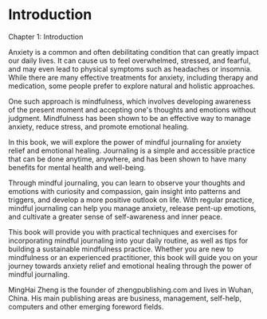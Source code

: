 # Introduction

Chapter 1: Introduction

Anxiety is a common and often debilitating condition that can greatly impact our daily lives. It can cause us to feel overwhelmed, stressed, and fearful, and may even lead to physical symptoms such as headaches or insomnia. While there are many effective treatments for anxiety, including therapy and medication, some people prefer to explore natural and holistic approaches.

One such approach is mindfulness, which involves developing awareness of the present moment and accepting one's thoughts and emotions without judgment. Mindfulness has been shown to be an effective way to manage anxiety, reduce stress, and promote emotional healing.

In this book, we will explore the power of mindful journaling for anxiety relief and emotional healing. Journaling is a simple and accessible practice that can be done anytime, anywhere, and has been shown to have many benefits for mental health and well-being.

Through mindful journaling, you can learn to observe your thoughts and emotions with curiosity and compassion, gain insight into patterns and triggers, and develop a more positive outlook on life. With regular practice, mindful journaling can help you manage anxiety, release pent-up emotions, and cultivate a greater sense of self-awareness and inner peace.

This book will provide you with practical techniques and exercises for incorporating mindful journaling into your daily routine, as well as tips for building a sustainable mindfulness practice. Whether you are new to mindfulness or an experienced practitioner, this book will guide you on your journey towards anxiety relief and emotional healing through the power of mindful journaling.


MingHai Zheng is the founder of zhengpublishing.com and lives in Wuhan, China. His main publishing areas are business, management, self-help, computers and other emerging foreword fields.
